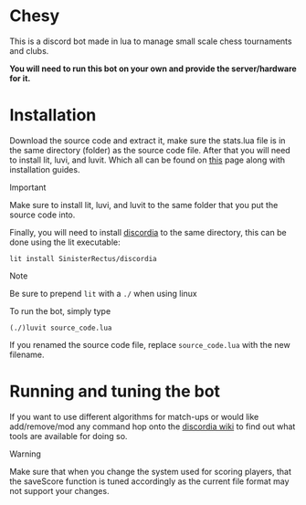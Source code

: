 # Chesy
This is a discord bot made in lua to manage small scale chess tournaments and clubs. 

**You will need to run this bot on your own and provide the server/hardware for it.**
# Installation
Download the source code and extract it, make sure the stats.lua file is in the same directory (folder) as the source code file.
After that you will need to install lit, luvi, and luvit. Which all can be found on [this](https://github.com/luvit) page along with installation guides.
> [!IMPORTANT]
Make sure to install lit, luvi, and luvit to the same folder that you put the source code into.

Finally, you will need to install [discordia](https://github.com/SinisterRectus/Discordia) to the same directory, this can be done using the lit executable:
```
lit install SinisterRectus/discordia
```
> [!NOTE]
Be sure to prepend ```lit``` with a ```./``` when using linux

To run the bot, simply type
```
(./)luvit source_code.lua
```
If you renamed the source code file, replace ```source_code.lua``` with the new filename.
# Running and tuning the bot
If you want to use different algorithms for match-ups or would like add/remove/mod any command hop onto the [discordia wiki](https://github.com/SinisterRectus/Discordia/wiki) to find out what tools are available for doing so.
> [!WARNING]
Make sure that when you change the system used for scoring players, that the saveScore function is tuned accordingly as the current file format may not support your changes.
